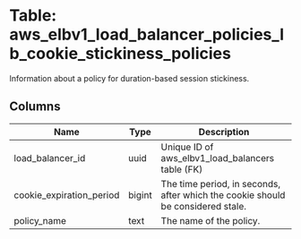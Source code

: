 
# Table: aws_elbv1_load_balancer_policies_lb_cookie_stickiness_policies
Information about a policy for duration-based session stickiness.
## Columns
| Name        | Type           | Description  |
| ------------- | ------------- | -----  |
|load_balancer_id|uuid|Unique ID of aws_elbv1_load_balancers table (FK)|
|cookie_expiration_period|bigint|The time period, in seconds, after which the cookie should be considered stale.|
|policy_name|text|The name of the policy.|
